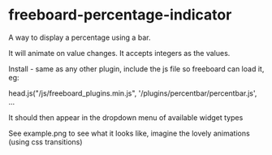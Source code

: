 # freeboard-percentage-indicator

A way to display a percentage using a bar. 

It will animate on value changes. 
It accepts integers as the values. 

Install - same as any other plugin, include the js file so freeboard can load it, 
eg: 

   head.js("/js/freeboard_plugins.min.js",
                         '/plugins/percentbar/percentbar.js',
                         ... 

It should then appear in the dropdown menu of available widget types

See example.png to see what it looks like, imagine the lovely animations (using css transitions) 
